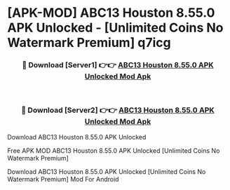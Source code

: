 # [APK-MOD] ABC13 Houston 8.55.0 APK Unlocked - [Unlimited Coins No Watermark Premium] q7icg



<div align="center">
<h3>🔴 Download [Server1] 👉👉 <a href="https://momento.my/?title=ABC13_Houston_8.55.0_APK_Unlocked">ABC13 Houston 8.55.0 APK Unlocked Mod Apk</a></h3><br>

<h3>🔴 Download [Server2] 👉👉 <a href="https://momento.my/?title=ABC13_Houston_8.55.0_APK_Unlocked">ABC13 Houston 8.55.0 APK Unlocked Mod Apk</a></h3>
</div>



Download ABC13 Houston 8.55.0 APK Unlocked 

Free APK MOD ABC13 Houston 8.55.0 APK Unlocked [Unlimited Coins No Watermark Premium]

Download ABC13 Houston 8.55.0 APK Unlocked [Unlimited Coins No Watermark Premium] Mod For Android

